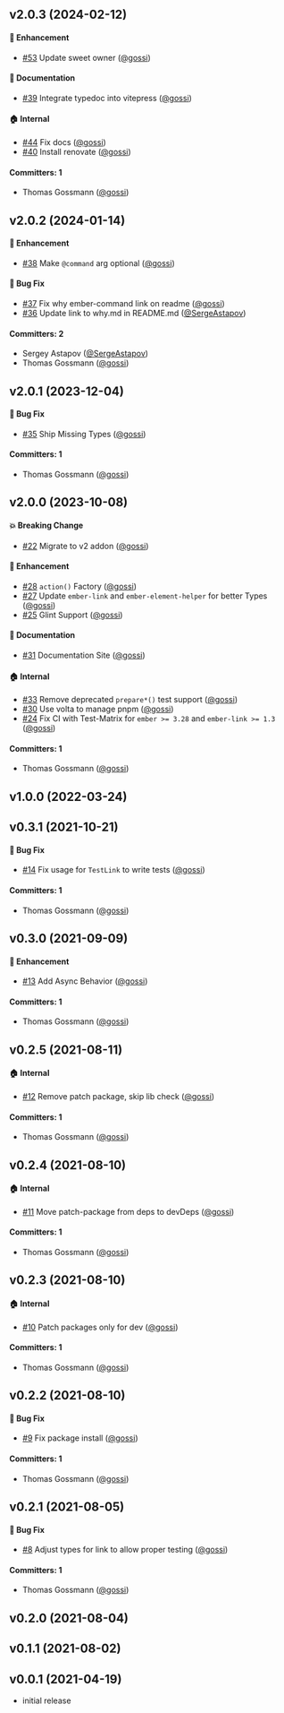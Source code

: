 










## v2.0.3 (2024-02-12)

#### :rocket: Enhancement
* [#53](https://github.com/gossi/ember-command/pull/53) Update sweet owner ([@gossi](https://github.com/gossi))

#### :memo: Documentation
* [#39](https://github.com/gossi/ember-command/pull/39) Integrate typedoc into vitepress ([@gossi](https://github.com/gossi))

#### :house: Internal
* [#44](https://github.com/gossi/ember-command/pull/44) Fix docs ([@gossi](https://github.com/gossi))
* [#40](https://github.com/gossi/ember-command/pull/40) Install renovate ([@gossi](https://github.com/gossi))

#### Committers: 1
- Thomas Gossmann ([@gossi](https://github.com/gossi))

## v2.0.2 (2024-01-14)

#### :rocket: Enhancement
* [#38](https://github.com/gossi/ember-command/pull/38) Make `@command` arg optional ([@gossi](https://github.com/gossi))

#### :bug: Bug Fix
* [#37](https://github.com/gossi/ember-command/pull/37) Fix why ember-command link on readme ([@gossi](https://github.com/gossi))
* [#36](https://github.com/gossi/ember-command/pull/36) Update link to why.md in README.md ([@SergeAstapov](https://github.com/SergeAstapov))

#### Committers: 2
- Sergey Astapov ([@SergeAstapov](https://github.com/SergeAstapov))
- Thomas Gossmann ([@gossi](https://github.com/gossi))

## v2.0.1 (2023-12-04)

#### :bug: Bug Fix
* [#35](https://github.com/gossi/ember-command/pull/35) Ship Missing Types ([@gossi](https://github.com/gossi))

#### Committers: 1
- Thomas Gossmann ([@gossi](https://github.com/gossi))

## v2.0.0 (2023-10-08)

#### :boom: Breaking Change
* [#22](https://github.com/gossi/ember-command/pull/22) Migrate to v2 addon ([@gossi](https://github.com/gossi))

#### :rocket: Enhancement
* [#28](https://github.com/gossi/ember-command/pull/28) `action()` Factory ([@gossi](https://github.com/gossi))
* [#27](https://github.com/gossi/ember-command/pull/27) Update `ember-link` and `ember-element-helper` for better Types ([@gossi](https://github.com/gossi))
* [#25](https://github.com/gossi/ember-command/pull/25) Glint Support ([@gossi](https://github.com/gossi))

#### :memo: Documentation
* [#31](https://github.com/gossi/ember-command/pull/31) Documentation Site ([@gossi](https://github.com/gossi))

#### :house: Internal
* [#33](https://github.com/gossi/ember-command/pull/33) Remove deprecated `prepare*()` test support ([@gossi](https://github.com/gossi))
* [#30](https://github.com/gossi/ember-command/pull/30) Use volta to manage pnpm ([@gossi](https://github.com/gossi))
* [#24](https://github.com/gossi/ember-command/pull/24) Fix CI with Test-Matrix for `ember >= 3.28` and `ember-link >= 1.3` ([@gossi](https://github.com/gossi))

#### Committers: 1
- Thomas Gossmann ([@gossi](https://github.com/gossi))

## v1.0.0 (2022-03-24)

## v0.3.1 (2021-10-21)

#### :bug: Bug Fix
* [#14](https://github.com/gossi/ember-command/pull/14) Fix usage for `TestLink` to write tests ([@gossi](https://github.com/gossi))

#### Committers: 1
- Thomas Gossmann ([@gossi](https://github.com/gossi))

## v0.3.0 (2021-09-09)

#### :rocket: Enhancement
* [#13](https://github.com/gossi/ember-command/pull/13) Add Async Behavior ([@gossi](https://github.com/gossi))

#### Committers: 1
- Thomas Gossmann ([@gossi](https://github.com/gossi))

## v0.2.5 (2021-08-11)

#### :house: Internal
* [#12](https://github.com/gossi/ember-command/pull/12) Remove patch package, skip lib check ([@gossi](https://github.com/gossi))

#### Committers: 1
- Thomas Gossmann ([@gossi](https://github.com/gossi))

## v0.2.4 (2021-08-10)

#### :house: Internal
* [#11](https://github.com/gossi/ember-command/pull/11) Move patch-package from deps to devDeps ([@gossi](https://github.com/gossi))

#### Committers: 1
- Thomas Gossmann ([@gossi](https://github.com/gossi))

## v0.2.3 (2021-08-10)

#### :house: Internal
* [#10](https://github.com/gossi/ember-command/pull/10) Patch packages only for dev ([@gossi](https://github.com/gossi))

#### Committers: 1
- Thomas Gossmann ([@gossi](https://github.com/gossi))

## v0.2.2 (2021-08-10)

#### :bug: Bug Fix
* [#9](https://github.com/gossi/ember-command/pull/9) Fix package install ([@gossi](https://github.com/gossi))

#### Committers: 1
- Thomas Gossmann ([@gossi](https://github.com/gossi))

## v0.2.1 (2021-08-05)

#### :bug: Bug Fix
* [#8](https://github.com/gossi/ember-command/pull/8) Adjust types for link to allow proper testing ([@gossi](https://github.com/gossi))

#### Committers: 1
- Thomas Gossmann ([@gossi](https://github.com/gossi))

## v0.2.0 (2021-08-04)

## v0.1.1 (2021-08-02)

## v0.0.1 (2021-04-19)

- initial release
